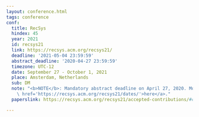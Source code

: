 ```yaml
---
layout: conference.html
tags: conference
conf:
  title: RecSys
  hindex: 45
  year: 2021
  id: recsys21
  link: https://recsys.acm.org/recsys21/
  deadline: '2021-05-04 23:59:59'
  abstract_deadline: '2020-04-27 23:59:59'
  timezone: UTC-12
  date: September 27 - October 1, 2021
  place: Amsterdam, Netherlands
  sub: DM
  note: "<b>NOTE</b>: Mandatory abstract deadline on April 27, 2020. More info <a\
    \ href='https://recsys.acm.org/recsys21/dates/'>here</a>."
  paperslink: https://recsys.acm.org/recsys21/accepted-contributions/#content-tab-1-0-tab

---
```

